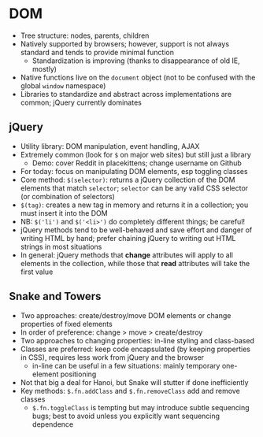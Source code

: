 # DOM
+ Tree structure: nodes, parents, children
+ Natively supported by browsers; however, support is not always standard
  and tends to provide minimal function
  + Standardization is improving (thanks to disappearance of old IE, mostly)
+ Native functions live on the `document` object (not to be confused with the
  global `window` namespace)
+ Libraries to standardize and abstract across implementations are common;
  jQuery currently dominates

## jQuery

+ Utility library: DOM manipulation, event handling, AJAX
+ Extremely common (look for `$` on major web sites) but still just a library
  + Demo: cover Reddit in placekittens; change username on Github
+ For today: focus on manipulating DOM elements, esp toggling classes
+ Core method: `$(selector)`: returns a jQuery collection of the DOM elements
  that match `selector`; `selector` can be any valid CSS selector (or
  combination of selectors)
+ `$(tag)`: creates a new tag in memory and returns it in a collection; you
  must insert it into the DOM
+ NB: `$('li')` and `$('<li>')` do completely different things; be careful!
+ jQuery methods tend to be well-behaved and save effort and danger of writing
  HTML by hand; prefer chaining jQuery to writing out HTML strings in most
  situations
+ In general: jQuery methods that **change** attributes will apply to all
  elements in the collection, while those that **read** attributes will take
  the first value

## Snake and Towers

+ Two approaches: create/destroy/move DOM elements or change properties of 
  fixed elements
+ In order of preference: change > move > create/destroy
+ Two approaches to changing properties: in-line styling and class-based
+ Classes are preferred: keep code encapsulated (by keeping properties in CSS),
  requires less work from jQuery and the browser
  + in-line can be useful in a few situations: mainly temporary one-element
    positioning
+ Not that big a deal for Hanoi, but Snake will stutter if done inefficiently
+ Key methods: `$.fn.addClass` and `$.fn.removeClass` add and remove classes
  + `$.fn.toggleClass` is tempting but may introduce subtle sequencing bugs;
    best to avoid unless you explicitly want sequencing dependence
